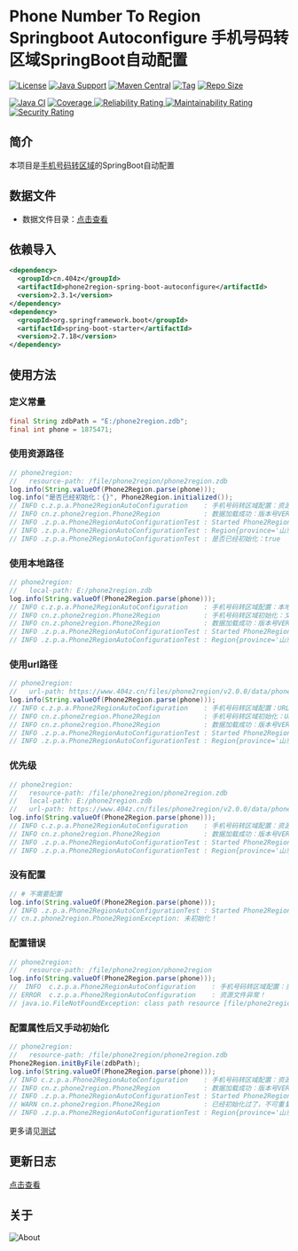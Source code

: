 # Phone Number To Region Springboot Autoconfigure 手机号码转区域SpringBoot自动配置

[![License](https://img.shields.io/github/license/ALI1416/phone2region-spring-boot-autoconfigure?label=License)](https://www.apache.org/licenses/LICENSE-2.0.txt)
[![Java Support](https://img.shields.io/badge/Java-8+-green)](https://openjdk.org/)
[![Maven Central](https://img.shields.io/maven-central/v/cn.404z/phone2region-spring-boot-autoconfigure?label=Maven%20Central)](https://mvnrepository.com/artifact/cn.404z/phone2region-spring-boot-autoconfigure)
[![Tag](https://img.shields.io/github/v/tag/ALI1416/phone2region-spring-boot-autoconfigure?label=Tag)](https://github.com/ALI1416/phone2region-spring-boot-autoconfigure/tags)
[![Repo Size](https://img.shields.io/github/repo-size/ALI1416/phone2region-spring-boot-autoconfigure?label=Repo%20Size&color=success)](https://github.com/ALI1416/phone2region-spring-boot-autoconfigure/archive/refs/heads/master.zip)

[![Java CI](https://github.com/ALI1416/phone2region-spring-boot-autoconfigure/actions/workflows/ci.yml/badge.svg)](https://github.com/ALI1416/phone2region-spring-boot-autoconfigure/actions/workflows/ci.yml)
[![Coverage](https://sonarcloud.io/api/project_badges/measure?project=ALI1416_phone2region-spring-boot-autoconfigure&metric=coverage)
![Reliability Rating](https://sonarcloud.io/api/project_badges/measure?project=ALI1416_phone2region-spring-boot-autoconfigure&metric=reliability_rating)
![Maintainability Rating](https://sonarcloud.io/api/project_badges/measure?project=ALI1416_phone2region-spring-boot-autoconfigure&metric=sqale_rating)
![Security Rating](https://sonarcloud.io/api/project_badges/measure?project=ALI1416_phone2region-spring-boot-autoconfigure&metric=security_rating)](https://sonarcloud.io/summary/new_code?id=ALI1416_phone2region-spring-boot-autoconfigure)

## 简介

本项目是[手机号码转区域](https://github.com/ALI1416/phone2region)的SpringBoot自动配置

## 数据文件

- 数据文件目录：[点击查看](https://github.com/ALI1416/phone2region/tree/master/data)

## 依赖导入

```xml
<dependency>
  <groupId>cn.404z</groupId>
  <artifactId>phone2region-spring-boot-autoconfigure</artifactId>
  <version>2.3.1</version>
</dependency>
<dependency>
  <groupId>org.springframework.boot</groupId>
  <artifactId>spring-boot-starter</artifactId>
  <version>2.7.18</version>
</dependency>
```

## 使用方法

### 定义常量

```java
final String zdbPath = "E:/phone2region.zdb";
final int phone = 1875471;
```

### 使用资源路径

```java
// phone2region:
//   resource-path: /file/phone2region/phone2region.zdb
log.info(String.valueOf(Phone2Region.parse(phone)));
log.info("是否已经初始化：{}", Phone2Region.initialized());
// INFO c.z.p.a.Phone2RegionAutoConfiguration    : 手机号码转区域配置：资源路径RESOURCE_PATH /file/phone2region/phone2region.zdb
// INFO cn.z.phone2region.Phone2Region           : 数据加载成功：版本号VERSION 20230225 ，校验码CRC32 C8AEEA0A
// INFO .z.p.a.Phone2RegionAutoConfigurationTest : Started Phone2RegionAutoConfigurationTest in 0.86 seconds (JVM running for 2.316)
// INFO .z.p.a.Phone2RegionAutoConfigurationTest : Region{province='山东', city='济宁', zipCode='272000', areaCode='0537', isp='移动'}
// INFO .z.p.a.Phone2RegionAutoConfigurationTest : 是否已经初始化：true
```

### 使用本地路径

```java
// phone2region:
//   local-path: E:/phone2region.zdb
log.info(String.valueOf(Phone2Region.parse(phone)));
// INFO c.z.p.a.Phone2RegionAutoConfiguration    : 手机号码转区域配置：本地路径LOCAL_PATH E:/phone2region.zdb
// INFO cn.z.phone2region.Phone2Region           : 手机号码转区域初始化：文件路径LOCAL_PATH E:/phone2region.zdb
// INFO cn.z.phone2region.Phone2Region           : 数据加载成功：版本号VERSION 20230225 ，校验码CRC32 C8AEEA0A
// INFO .z.p.a.Phone2RegionAutoConfigurationTest : Started Phone2RegionAutoConfigurationTest in 0.86 seconds (JVM running for 2.316)
// INFO .z.p.a.Phone2RegionAutoConfigurationTest : Region{province='山东', city='济宁', zipCode='272000', areaCode='0537', isp='移动'}
```

### 使用url路径

```java
// phone2region:
//   url-path: https://www.404z.cn/files/phone2region/v2.0.0/data/phone2region.zdb
log.info(String.valueOf(Phone2Region.parse(phone)));
// INFO c.z.p.a.Phone2RegionAutoConfiguration    : 手机号码转区域配置：URL路径URL_PATH https://www.404z.cn/files/phone2region/v2.0.0/data/phone2region.zdb
// INFO cn.z.phone2region.Phone2Region           : 手机号码转区域初始化：URL路径URL_PATH https://www.404z.cn/files/phone2region/v2.0.0/data/phone2region.zdb
// INFO cn.z.phone2region.Phone2Region           : 数据加载成功：版本号VERSION 20230225 ，校验码CRC32 C8AEEA0A
// INFO .z.p.a.Phone2RegionAutoConfigurationTest : Started Phone2RegionAutoConfigurationTest in 0.86 seconds (JVM running for 2.316)
// INFO .z.p.a.Phone2RegionAutoConfigurationTest : Region{province='山东', city='济宁', zipCode='272000', areaCode='0537', isp='移动'}
```

### 优先级

```java
// phone2region:
//   resource-path: /file/phone2region/phone2region.zdb
//   local-path: E:/phone2region.zdb
//   url-path: https://www.404z.cn/files/phone2region/v2.0.0/data/phone2region.zdb
log.info(String.valueOf(Phone2Region.parse(phone)));
// INFO c.z.p.a.Phone2RegionAutoConfiguration    : 手机号码转区域配置：资源路径RESOURCE_PATH /file/phone2region/phone2region.zdb
// INFO cn.z.phone2region.Phone2Region           : 数据加载成功：版本号VERSION 20230225 ，校验码CRC32 C8AEEA0A
// INFO .z.p.a.Phone2RegionAutoConfigurationTest : Started Phone2RegionAutoConfigurationTest in 0.86 seconds (JVM running for 2.316)
// INFO .z.p.a.Phone2RegionAutoConfigurationTest : Region{province='山东', city='济宁', zipCode='272000', areaCode='0537', isp='移动'}
```

### 没有配置

```java
// # 不需要配置
log.info(String.valueOf(Phone2Region.parse(phone)));
// INFO .z.p.a.Phone2RegionAutoConfigurationTest : Started Phone2RegionAutoConfigurationTest in 0.86 seconds (JVM running for 2.316)
// cn.z.phone2region.Phone2RegionException: 未初始化！
```

### 配置错误

```java
// phone2region:
//   resource-path: /file/phone2region/phone2region
log.info(String.valueOf(Phone2Region.parse(phone)));
//  INFO  c.z.p.a.Phone2RegionAutoConfiguration    : 手机号码转区域配置：资源路径RESOURCE_PATH /file/phone2region/phone2region
// ERROR  c.z.p.a.Phone2RegionAutoConfiguration    : 资源文件异常！
// java.io.FileNotFoundException: class path resource [file/phone2region/phone2region] cannot be opened because it does not exist
```

### 配置属性后又手动初始化

```java
// phone2region:
//   resource-path: /file/phone2region/phone2region.zdb
Phone2Region.initByFile(zdbPath);
log.info(String.valueOf(Phone2Region.parse(phone)));
// INFO c.z.p.a.Phone2RegionAutoConfiguration    : 手机号码转区域配置：资源路径RESOURCE_PATH /file/phone2region/phone2region.zdb
// INFO cn.z.phone2region.Phone2Region           : 数据加载成功：版本号VERSION 20230225 ，校验码CRC32 C8AEEA0A
// INFO .z.p.a.Phone2RegionAutoConfigurationTest : Started Phone2RegionAutoConfigurationTest in 0.86 seconds (JVM running for 2.316)
// WARN cn.z.phone2region.Phone2Region           : 已经初始化过了，不可重复初始化！
// INFO .z.p.a.Phone2RegionAutoConfigurationTest : Region{province='山东', city='济宁', zipCode='272000', areaCode='0537', isp='移动'}
```

更多请见[测试](./src/test)

## 更新日志

[点击查看](./CHANGELOG.md)

## 关于

<picture>
  <source media="(prefers-color-scheme: dark)" srcset="https://www.404z.cn/images/about.dark.svg">
  <img alt="About" src="https://www.404z.cn/images/about.light.svg">
</picture>
